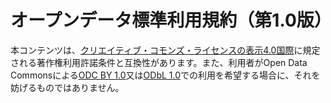 # オープンデータ標準利用規約（第1.0版）

本コンテンツは、[クリエイティブ・コモンズ・ライセンスの表示4.0国際](https://creativecommons.org/licenses/by/4.0/legalcode.ja)に規定される著作権利用許諾条件と互換性があります。また、利用者がOpen Data Commonsによる[ODC BY 1.0](https://opendatacommons.org/licenses/by/1-0/)又は[ODbL 1.0](https://opendatacommons.org/licenses/odbl/)での利用を希望する場合に、それを妨げるものではありません。
